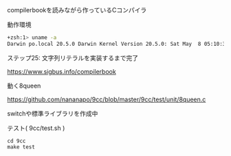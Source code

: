 compilerbookを読みながら作っているCコンパイラ

動作環境

```sh
+zsh:1> uname -a
Darwin po.local 20.5.0 Darwin Kernel Version 20.5.0: Sat May  8 05:10:31 PDT 2021; root:xnu-7195.121.3~9/RELEASE_ARM64_T8101 x86_64
```

ステップ25: 文字列リテラルを実装するまで完了

https://www.sigbus.info/compilerbook

動く8queen

https://github.com/nananapo/9cc/blob/master/9cc/test/unit/8queen.c

switchや標準ライブラリを作成中

テスト( 9cc/test.sh )

```
cd 9cc
make test
```
